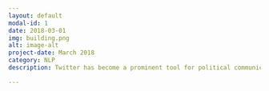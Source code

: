 ```yaml
---
layout: default
modal-id: 1
date: 2018-03-01
img: building.png
alt: image-alt
project-date: March 2018
category: NLP
description: Twitter has become a prominent tool for political communication. Using data provided by <a href="www.trumptwitterarchive.com/archive"> Trump Twitter Archive</a> and all of the documents published by Executive Office of the President by the Federal Register, this project uses Cosine Similarity to determine if the President's tweets are similar to offical presidental actions.

---
```

